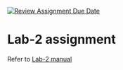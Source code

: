[![Review Assignment Due Date](https://classroom.github.com/assets/deadline-readme-button-8d59dc4de5201274e310e4c54b9627a8934c3b88527886e3b421487c677d23eb.svg)](https://classroom.github.com/a/K8Cm5j0G)
# Lab-2 assignment

Refer to [Lab-2 manual](https://nju-cn-course.gitbook.io/nju-computer-network-lab-manual/lab-2)
